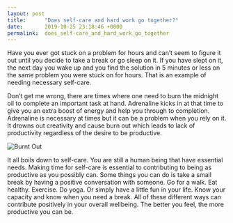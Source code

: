 ```yaml
---
layout: post
title:      "Does self-care and hard work go together?"
date:       2019-10-25 23:18:46 +0000
permalink:  does_self-care_and_hard_work_go_together
---
```



Have you ever got stuck on a problem for hours and can’t seem to figure it out until you decide to take a break or go sleep on it. If you have slept on it, the next day you wake up and you find the solution in 5 minutes or less on the same problem you were stuck on for hours.  That is an example of needing necessary self-care. 

Don’t get me wrong, there are times where one need to burn the midnight oil to complete an important task at hand.  Adrenaline kicks in at that time to give you an extra boost of energy and help you through to completion. Adrenaline is necessary at times but it can be a problem when you rely on it.  It drowns out creativity and cause burn out which leads to lack of productivity regardless of the desire to be productive.  

![Burnt Out](https://media0.giphy.com/media/iQ23jO6ItXO12/giphy.gif)

It all boils down to self-care.  You are still a human being that have essential needs.  Making time for self-care is essential to contributing to being as productive as you possibly can.  Some things you can do is take a small break by having a positive conversation with someone.  Go for a walk.  Eat healthy. Exercise. Do yoga. Or simply have a little fun in your life. Know your capacity and know when you need a break.  All of these different ways can contribute positively in your overall wellbeing.  The better you feel, the more productive you can be.  
